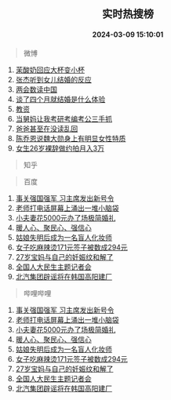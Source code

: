 <div align="center"><h2>实时热搜榜</h2><h4>2024-03-09 15:10:01</h4></div>

> 微博  

1. [茉酸奶回应大杯变小杯](https://s.weibo.com/weibo?q=%23%E8%8C%89%E9%85%B8%E5%A5%B6%E5%9B%9E%E5%BA%94%E5%A4%A7%E6%9D%AF%E5%8F%98%E5%B0%8F%E6%9D%AF%23&t=31&band_rank=1&Refer=top)<br />
2. [张杰听到女儿结婚的反应](https://s.weibo.com/weibo?q=%23%E5%BC%A0%E6%9D%B0%E5%90%AC%E5%88%B0%E5%A5%B3%E5%84%BF%E7%BB%93%E5%A9%9A%E7%9A%84%E5%8F%8D%E5%BA%94%23&t=31&band_rank=2&Refer=top)<br />
3. [两会数读中国](https://s.weibo.com/weibo?q=%23%E4%B8%A4%E4%BC%9A%E6%95%B0%E8%AF%BB%E4%B8%AD%E5%9B%BD%23&t=31&band_rank=3&Refer=top)<br />
4. [谈了四个月就结婚是什么体验](https://s.weibo.com/weibo?q=%23%E8%B0%88%E4%BA%86%E5%9B%9B%E4%B8%AA%E6%9C%88%E5%B0%B1%E7%BB%93%E5%A9%9A%E6%98%AF%E4%BB%80%E4%B9%88%E4%BD%93%E9%AA%8C%23&t=31&band_rank=4&Refer=top)<br />
5. [教资](https://s.weibo.com/weibo?q=%E6%95%99%E8%B5%84&t=31&band_rank=5&Refer=top)<br />
6. [当舅妈让我考研考编考公三手抓](https://s.weibo.com/weibo?q=%23%E5%BD%93%E8%88%85%E5%A6%88%E8%AE%A9%E6%88%91%E8%80%83%E7%A0%94%E8%80%83%E7%BC%96%E8%80%83%E5%85%AC%E4%B8%89%E6%89%8B%E6%8A%93%23&t=31&band_rank=6&Refer=top)<br />
7. [爸爸甚至在没读乱回](https://s.weibo.com/weibo?q=%E7%88%B8%E7%88%B8%E7%94%9A%E8%87%B3%E5%9C%A8%E6%B2%A1%E8%AF%BB%E4%B9%B1%E5%9B%9E&t=31&band_rank=7&Refer=top)<br />
8. [陈乔恩说魏大勋身上有明显女性特质](https://s.weibo.com/weibo?q=%23%E9%99%88%E4%B9%94%E6%81%A9%E8%AF%B4%E9%AD%8F%E5%A4%A7%E5%8B%8B%E8%BA%AB%E4%B8%8A%E6%9C%89%E6%98%8E%E6%98%BE%E5%A5%B3%E6%80%A7%E7%89%B9%E8%B4%A8%23&t=31&band_rank=8&Refer=top)<br />
9. [女生26岁裸辞做约拍月入3万](https://s.weibo.com/weibo?q=%23%E5%A5%B3%E7%94%9F26%E5%B2%81%E8%A3%B8%E8%BE%9E%E5%81%9A%E7%BA%A6%E6%8B%8D%E6%9C%88%E5%85%A53%E4%B8%87%23&t=31&band_rank=9&Refer=top)<br />

> 知乎  


> 百度  

1. [事关强国强军 习主席发出新号令](https://www.baidu.com/s?wd=%E4%BA%8B%E5%85%B3%E5%BC%BA%E5%9B%BD%E5%BC%BA%E5%86%9B+%E4%B9%A0%E4%B8%BB%E5%B8%AD%E5%8F%91%E5%87%BA%E6%96%B0%E5%8F%B7%E4%BB%A4&sa=fyb_news&rsv_dl=fyb_news)<br />
2. [老师打电话屏幕上涌出一堆小脑袋](https://www.baidu.com/s?wd=%E8%80%81%E5%B8%88%E6%89%93%E7%94%B5%E8%AF%9D%E5%B1%8F%E5%B9%95%E4%B8%8A%E6%B6%8C%E5%87%BA%E4%B8%80%E5%A0%86%E5%B0%8F%E8%84%91%E8%A2%8B&sa=fyb_news&rsv_dl=fyb_news)<br />
3. [小夫妻花5000元办了场极简婚礼](https://www.baidu.com/s?wd=%E5%B0%8F%E5%A4%AB%E5%A6%BB%E8%8A%B15000%E5%85%83%E5%8A%9E%E4%BA%86%E5%9C%BA%E6%9E%81%E7%AE%80%E5%A9%9A%E7%A4%BC&sa=fyb_news&rsv_dl=fyb_news)<br />
4. [暖人心、聚民心、强信心](https://www.baidu.com/s?wd=%E6%9A%96%E4%BA%BA%E5%BF%83%E3%80%81%E8%81%9A%E6%B0%91%E5%BF%83%E3%80%81%E5%BC%BA%E4%BF%A1%E5%BF%83&sa=fyb_news&rsv_dl=fyb_news)<br />
5. [姑娘失明后成为一名盲人化妆师](https://www.baidu.com/s?wd=%E5%A7%91%E5%A8%98%E5%A4%B1%E6%98%8E%E5%90%8E%E6%88%90%E4%B8%BA%E4%B8%80%E5%90%8D%E7%9B%B2%E4%BA%BA%E5%8C%96%E5%A6%86%E5%B8%88&sa=fyb_news&rsv_dl=fyb_news)<br />
6. [女子吃麻辣烫171元签子被数成294元](https://www.baidu.com/s?wd=%E5%A5%B3%E5%AD%90%E5%90%83%E9%BA%BB%E8%BE%A3%E7%83%AB171%E5%85%83%E7%AD%BE%E5%AD%90%E8%A2%AB%E6%95%B0%E6%88%90294%E5%85%83&sa=fyb_news&rsv_dl=fyb_news)<br />
7. [27岁宝妈与自己的妊娠纹和解了](https://www.baidu.com/s?wd=27%E5%B2%81%E5%AE%9D%E5%A6%88%E4%B8%8E%E8%87%AA%E5%B7%B1%E7%9A%84%E5%A6%8A%E5%A8%A0%E7%BA%B9%E5%92%8C%E8%A7%A3%E4%BA%86&sa=fyb_news&rsv_dl=fyb_news)<br />
8. [全国人大民生主题记者会](https://www.baidu.com/s?wd=%E5%85%A8%E5%9B%BD%E4%BA%BA%E5%A4%A7%E6%B0%91%E7%94%9F%E4%B8%BB%E9%A2%98%E8%AE%B0%E8%80%85%E4%BC%9A&sa=fyb_news&rsv_dl=fyb_news)<br />
9. [北汽集团辟谣将在韩国高阳建厂](https://www.baidu.com/s?wd=%E5%8C%97%E6%B1%BD%E9%9B%86%E5%9B%A2%E8%BE%9F%E8%B0%A3%E5%B0%86%E5%9C%A8%E9%9F%A9%E5%9B%BD%E9%AB%98%E9%98%B3%E5%BB%BA%E5%8E%82&sa=fyb_news&rsv_dl=fyb_news)<br />

> 哔哩哔哩  

1. [事关强国强军 习主席发出新号令](https://www.baidu.com/s?wd=%E4%BA%8B%E5%85%B3%E5%BC%BA%E5%9B%BD%E5%BC%BA%E5%86%9B+%E4%B9%A0%E4%B8%BB%E5%B8%AD%E5%8F%91%E5%87%BA%E6%96%B0%E5%8F%B7%E4%BB%A4&sa=fyb_news&rsv_dl=fyb_news)<br />
2. [老师打电话屏幕上涌出一堆小脑袋](https://www.baidu.com/s?wd=%E8%80%81%E5%B8%88%E6%89%93%E7%94%B5%E8%AF%9D%E5%B1%8F%E5%B9%95%E4%B8%8A%E6%B6%8C%E5%87%BA%E4%B8%80%E5%A0%86%E5%B0%8F%E8%84%91%E8%A2%8B&sa=fyb_news&rsv_dl=fyb_news)<br />
3. [小夫妻花5000元办了场极简婚礼](https://www.baidu.com/s?wd=%E5%B0%8F%E5%A4%AB%E5%A6%BB%E8%8A%B15000%E5%85%83%E5%8A%9E%E4%BA%86%E5%9C%BA%E6%9E%81%E7%AE%80%E5%A9%9A%E7%A4%BC&sa=fyb_news&rsv_dl=fyb_news)<br />
4. [暖人心、聚民心、强信心](https://www.baidu.com/s?wd=%E6%9A%96%E4%BA%BA%E5%BF%83%E3%80%81%E8%81%9A%E6%B0%91%E5%BF%83%E3%80%81%E5%BC%BA%E4%BF%A1%E5%BF%83&sa=fyb_news&rsv_dl=fyb_news)<br />
5. [姑娘失明后成为一名盲人化妆师](https://www.baidu.com/s?wd=%E5%A7%91%E5%A8%98%E5%A4%B1%E6%98%8E%E5%90%8E%E6%88%90%E4%B8%BA%E4%B8%80%E5%90%8D%E7%9B%B2%E4%BA%BA%E5%8C%96%E5%A6%86%E5%B8%88&sa=fyb_news&rsv_dl=fyb_news)<br />
6. [女子吃麻辣烫171元签子被数成294元](https://www.baidu.com/s?wd=%E5%A5%B3%E5%AD%90%E5%90%83%E9%BA%BB%E8%BE%A3%E7%83%AB171%E5%85%83%E7%AD%BE%E5%AD%90%E8%A2%AB%E6%95%B0%E6%88%90294%E5%85%83&sa=fyb_news&rsv_dl=fyb_news)<br />
7. [27岁宝妈与自己的妊娠纹和解了](https://www.baidu.com/s?wd=27%E5%B2%81%E5%AE%9D%E5%A6%88%E4%B8%8E%E8%87%AA%E5%B7%B1%E7%9A%84%E5%A6%8A%E5%A8%A0%E7%BA%B9%E5%92%8C%E8%A7%A3%E4%BA%86&sa=fyb_news&rsv_dl=fyb_news)<br />
8. [全国人大民生主题记者会](https://www.baidu.com/s?wd=%E5%85%A8%E5%9B%BD%E4%BA%BA%E5%A4%A7%E6%B0%91%E7%94%9F%E4%B8%BB%E9%A2%98%E8%AE%B0%E8%80%85%E4%BC%9A&sa=fyb_news&rsv_dl=fyb_news)<br />
9. [北汽集团辟谣将在韩国高阳建厂](https://www.baidu.com/s?wd=%E5%8C%97%E6%B1%BD%E9%9B%86%E5%9B%A2%E8%BE%9F%E8%B0%A3%E5%B0%86%E5%9C%A8%E9%9F%A9%E5%9B%BD%E9%AB%98%E9%98%B3%E5%BB%BA%E5%8E%82&sa=fyb_news&rsv_dl=fyb_news)<br />
